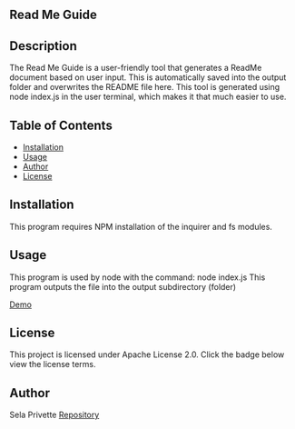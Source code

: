 ## Read Me Guide

## Description

The Read Me Guide is a user-friendly tool that generates a ReadMe document based on user input. This is automatically saved into the output folder and overwrites the README file here. This tool is generated using node index.js in the user terminal, which makes it that much easier to use. 

## Table of Contents 

- [Installation](#installation)
- [Usage](#usage)
- [Author](#credits)
- [License](#license)

## Installation

This program requires NPM installation of the inquirer and fs modules.


## Usage

This program is used by node with the command: node index.js
This program outputs the file into the output subdirectory (folder)

[Demo](./img/demo.png)

 
 ## License

  This project is licensed under Apache License 2.0.  Click the badge below view the license terms.

## Author

Sela Privette [Repository](https://github.com/selaprivette/READMEGUIDE)

